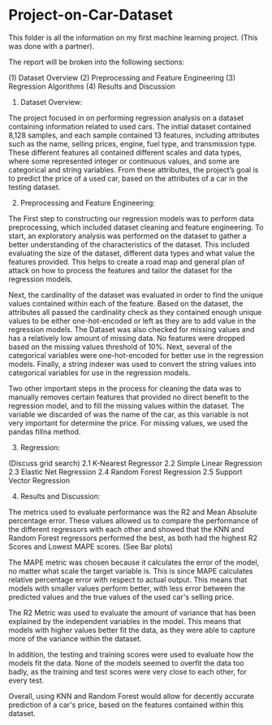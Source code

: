 # Project-on-Car-Dataset
This folder is all the information on my first machine learning project. (This was done with a partner).


The report will be broken into the following sections:

(1) Dataset Overview
(2) Preprocessing and Feature Engineering
(3) Regression Algorithms
(4) Results and Discussion


1. Dataset Overview:

The project focused in on performing regression analysis on a dataset containing information related to used cars. The initial dataset contained 8,128 samples, and each sample contained 13 features, including attributes such as the name, selling prices, engine, fuel type, and transmission type. These different features all contained different scales and data types, where some represented integer or continuous values, and some are categorical and string variables. From these attributes, the project’s goal is to predict the price of a used car, based on the attributes of a car in the testing dataset. 

2. Preprocessing and Feature Engineering:

The First step to constructing our regression models was to perform data preprocessing, which included dataset cleaning and feature engineering. To start, an exploratory analysis was performed on the dataset to gather a better understanding of the characteristics of the dataset. This included evaluating the size of the dataset, different data types and what value the features provided. This helps to create a road map and general plan of attack on how to process the features and tailor the dataset for the regression models.

Next, the cardinality of the dataset was evaluated in order to find the unique values contained within each of the feature. Based on the dataset, the attributes all passed the cardinality check as they contained enough unique values to be either one-hot-encoded or left as they are to add value in the regression models. The Dataset was also checked for missing values and has a relatively low amount of missing data. No features were dropped based on the missing values threshold of 10%. Next, several of the categorical variables were one-hot-encoded for better use in the regression models. Finally, a string indexer was used to convert the string values into categorical variables for use in the regression models. 

Two other important steps in the process for cleaning the data was to manually removes certain features that provided no direct benefit to the regression model, and to fill the missing values within the dataset. The variable we discarded of was the name of the car, as this variable is not very important for determine the price. For missing values, we used the pandas fillna method.

3. Regression:

(Discuss grid search)
2.1	K-Nearest Regressor
2.2	Simple Linear Regression 
2.3	Elastic Net Regression
2.4	Random Forest Regression 
2.5	Support Vector Regression 

4. Results and Discussion:

The metrics used to evaluate performance was the R2 and Mean Absolute percentage error. These values allowed us to compare the performance of the different regressors with each other and showed that the KNN and Random Forest regressors performed the best, as both had the highest R2 Scores and Lowest MAPE scores. (See Bar plots)

The MAPE metric was chosen because it calculates the error of the model, no matter what scale the target variable is. This is since MAPE calculates relative percentage error with respect to actual output. This means that models with smaller values perform better, with less error between the predicted values and the true values of the used car's selling price. 

The R2 Metric was used to evaluate the amount of variance that has been explained by the independent variables in the model. This means that models with higher values better fit the data, as they were able to capture more of the variance within the dataset. 

In addition, the testing and training scores were used to evaluate how the models fit the data. None of the models seemed to overfit the data too badly, as the training and test scores were very close to each other, for every test. 

Overall, using KNN and Random Forest would allow for decently accurate prediction of a car's price, based on the features contained within this dataset.
